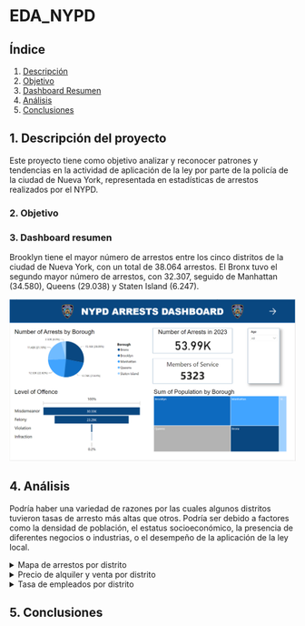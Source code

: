# EDA_NYPD

## Índice

1. [Descripción](#descripcion-del-proyecto)
2. [Objetivo](#objetivo)
3. [Dashboard Resumen](#)
4. [Análisis](#)
5. [Conclusiones](#conclusion)


## 1.  Descripción del proyecto

Este proyecto tiene como objetivo analizar y reconocer patrones y tendencias en la actividad de aplicación de la ley por parte de la policía de la ciudad de Nueva York, representada en estadísticas de arrestos realizados por el NYPD.

### 2. Objetivo

### 3. Dashboard resumen 

Brooklyn tiene el mayor número de arrestos entre los cinco distritos de la ciudad de Nueva York, con un total de 38.064 arrestos. El Bronx tuvo el segundo mayor número de arrestos, con 32.307, seguido de Manhattan (34.580), Queens (29.038) y Staten Island (6.247).

![dashboard](./pics/dash.png)

## 4. Análisis 

Podría haber una variedad de razones por las cuales algunos distritos tuvieron tasas de arresto más altas que otros. Podría ser debido a factores como la densidad de población, el estatus socioeconómico, la presencia de diferentes negocios o industrias, o el desempeño de la aplicación de la ley local.

<details>
  <summary>Mapa de arrestos por distrito</summary>
  <br>

![dashboard](./pics/map.png)
</details>

<details>
  <summary>Precio de alquiler y venta por distrito</summary>
  <br>

A partir del grafico se observa que para todos los distritos se cumple que la relación entre el precio de venta de casas y la cantidad de arrestos es inversamente proporcional. Sin embargo, Manhattan rompe la regla.

<br>

![dashboard](./pics/house.png)
</details>

<details>
  <summary>Tasa de empleados por distrito</summary>
  <br>

  En esta hoja filtrando por el año se puede ver la tasa de empleabilidad, con esta comparativa se determina si la variable de empleo es relevante para el aumento de crimenes por distrito.

  <br>

![dashboard](./pics/employ.png)
</details>

## 5. Conclusiones